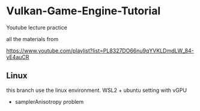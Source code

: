 # Vulkan-Game-Engine-Tutorial
Youtube lecture practice

all the materials from

https://www.youtube.com/playlist?list=PL8327DO66nu9qYVKLDmdLW_84-yE4auCR

## Linux
this branch use the linux environment.
WSL2 + ubuntu setting with vGPU
- samplerAnisotropy problem
